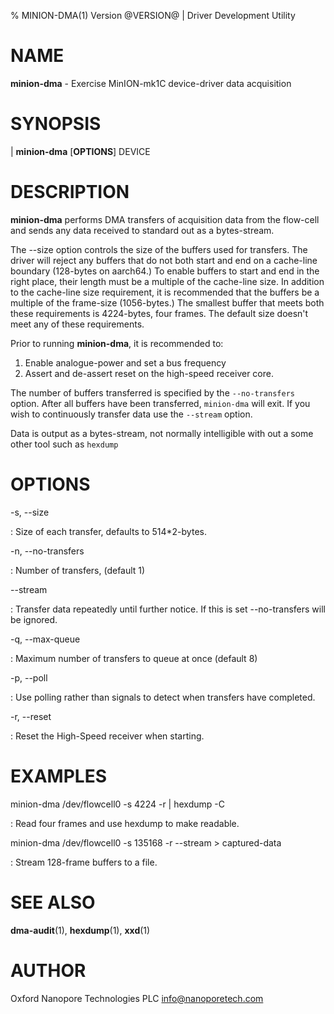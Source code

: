 % MINION-DMA(1) Version @VERSION@ | Driver Development Utility

NAME
====

**minion-dma** - Exercise MinION-mk1C device-driver data acquisition

SYNOPSIS
========

| **minion-dma** \[**OPTIONS**\] DEVICE

DESCRIPTION
===========

**minion-dma** performs DMA transfers of acquisition data from the flow-cell and
sends any data received to standard out as a bytes-stream.

The --size option controls the size of the buffers used for transfers. The driver
will reject any buffers that do not both start and end on a cache-line boundary
(128-bytes on aarch64.) To enable buffers to start and end in the right place,
their length must be a multiple of the cache-line size. In addition to the
cache-line size requirement, it is recommended that the buffers be a multiple
of the frame-size (1056-bytes.) The smallest buffer that meets both these
requirements is 4224-bytes, four frames. The default size doesn't meet any of
these requirements.

Prior to running **minion-dma**, it is recommended to:

1.  Enable analogue-power and set a bus frequency
2.  Assert and de-assert reset on the high-speed receiver core.

The number of buffers transferred is specified by the `--no-transfers` option.
After all buffers have been transferred, `minion-dma` will exit. If you wish to
continuously transfer data use the `--stream` option.

Data is output as a bytes-stream, not normally intelligible with out a some
other tool such as `hexdump`


OPTIONS
=======

-s, --size <size>

:   Size of each transfer, defaults to 514*2-bytes.

-n, --no-transfers <no transfers>

:   Number of transfers, (default 1)

--stream

:   Transfer data repeatedly until further notice. If this is set --no-transfers will be ignored.

-q, --max-queue <max queue-size>

:   Maximum number of transfers to queue at once (default 8)

-p, --poll

:   Use polling rather than signals to detect when transfers have completed.

-r, --reset

:   Reset the High-Speed receiver when starting.

EXAMPLES
========

minion-dma /dev/flowcell0 -s 4224 -r | hexdump -C

:   Read four frames and use hexdump to make readable.

minion-dma /dev/flowcell0 -s 135168 -r --stream > captured-data

:   Stream 128-frame buffers to a file.

SEE ALSO
========

**dma-audit**(1), **hexdump**(1), **xxd**(1)

AUTHOR
======

Oxford Nanopore Technologies PLC <info@nanoporetech.com>
